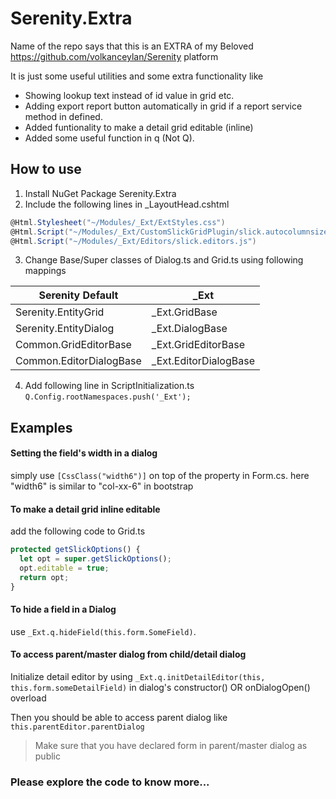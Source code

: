 # Serenity.Extra

Name of the repo says that this is an EXTRA of my Beloved https://github.com/volkanceylan/Serenity platform

It is just some useful utilities and some extra functionality like 
- Showing lookup text instead of id value in grid etc.
- Adding export report button automatically in grid if a report service method in defined.
- Added funtionality to make a detail grid editable (inline)
- Added some useful function in q (Not Q).

## How to use
1. Install NuGet Package Serenity.Extra
2. Include the following lines in _LayoutHead.cshtml
```C#
@Html.Stylesheet("~/Modules/_Ext/ExtStyles.css")
@Html.Script("~/Modules/_Ext/CustomSlickGridPlugin/slick.autocolumnsize.js")
@Html.Script("~/Modules/_Ext/Editors/slick.editors.js") 
```
3. Change Base/Super classes of Dialog.ts and Grid.ts using following mappings

Serenity Default  |  _Ext
------------ | -------------
Serenity.EntityGrid | _Ext.GridBase
Serenity.EntityDialog | _Ext.DialogBase
Common.GridEditorBase | _Ext.GridEditorBase
Common.EditorDialogBase | _Ext.EditorDialogBase
   
4. Add following line in ScriptInitialization.ts
```Q.Config.rootNamespaces.push('_Ext');```

## Examples
  #### Setting the field's width in a dialog
  
  simply use `[CssClass("width6")]` on top of the property in Form.cs.
  here "width6" is similar to "col-xx-6" in bootstrap

  #### To make a detail grid inline editable 
  add the following code to Grid.ts
  ```TypeScript
protected getSlickOptions() {
    let opt = super.getSlickOptions();
    opt.editable = true;
    return opt;
}
```
 #### To hide a field in a Dialog 
   use `_Ext.q.hideField(this.form.SomeField)`.
 #### To access parent/master dialog from child/detail dialog
   Initialize detail editor by using `_Ext.q.initDetailEditor(this, this.form.someDetailField)` in dialog's constructor() OR onDialogOpen() overload 
   
   Then you should be able to access parent dialog like `this.parentEditor.parentDialog`
   > Make sure that you have declared form in parent/master dialog as public
 
 ### Please explore the code to know more...
